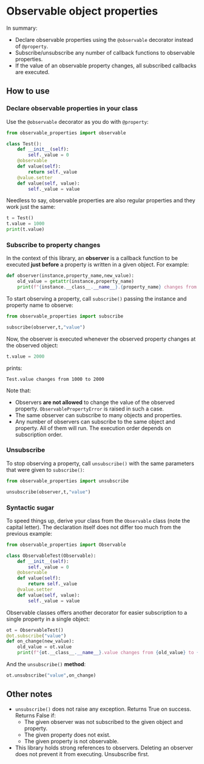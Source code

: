 # Observable object properties

In summary:

- Declare observable properties using the `@observable` decorator instead of `@property`.
- Subscribe/unsubscribe any number of callback functions to observable properties.
- If the value of an observable property changes, all subscribed callbacks are executed.

## How to use

### Declare observable properties in your class

Use the `@observable` decorator as you do with `@property`:

```python
from observable_properties import observable

class Test():
    def __init__(self):
        self._value = 0
    @observable
    def value(self):
        return self._value
    @value.setter
    def value(self, value):
        self._value = value
```

Needless to say, observable properties are also regular properties and they work just the same:

```python
t = Test()
t.value = 1000
print(t.value)
```

### Subscribe to property changes

In the context of this library, an **observer** is a callback function to be executed
**just before** a property is written in a given object. For example:

```python
def observer(instance,property_name,new_value):
    old_value = getattr(instance,property_name)
    print(f"{instance.__class__.__name__}.{property_name} changes from {old_value} to {new_value}")
```

To start observing a property, call `subscribe()` passing the instance and property name to observe:

```python
from observable_properties import subscribe

subscribe(observer,t,"value")
```

Now, the observer is executed whenever the observed property changes at the observed object:

```python
t.value = 2000
```

prints:

```text
Test.value changes from 1000 to 2000
```

Note that:

- Observers **are not allowed** to change the value of the observed property.
  `ObservablePropertyError` is raised in such a case.
- The same observer can subscribe to many objects and properties.
- Any number of observers can subscribe to the same object and property.
  All of them will run. The execution order depends on subscription order.

### Unsubscribe

To stop observing a property, call `unsubscribe()` with the same parameters that were given to `subscribe()`:

```python
from observable_properties import unsubscribe

unsubscribe(observer,t,"value")
```

### Syntactic sugar

To speed things up, derive your class from the `Observable` class (note the capital letter).
The declaration itself does not differ too much from the previous example:

```python
from observable_properties import Observable

class ObservableTest(Observable):
    def __init__(self):
        self._value = 0
    @observable
    def value(self):
        return self._value
    @value.setter
    def value(self, value):
        self._value = value
```

Observable classes offers another decorator for easier subscription to a single property in a single object:

```python
ot = ObservableTest()
@ot.subscribe("value")
def on_change(new_value):
    old_value = ot.value
    print(f"{ot.__class__.__name__}.value changes from {old_value} to {new_value}")
```

And the `unsubscribe()` **method**:

```python
ot.unsubscribe("value",on_change)
```

## Other notes

- `unsubscribe()` does not raise any exception. Returns True on success.
  Returns False if:
  - The given observer was not subscribed to the given object and property.
  - The given property does not exist.
  - The given property is not observable.
- This library holds strong references to observers. Deleting an observer does not
  prevent it from executing. Unsubscribe first.
